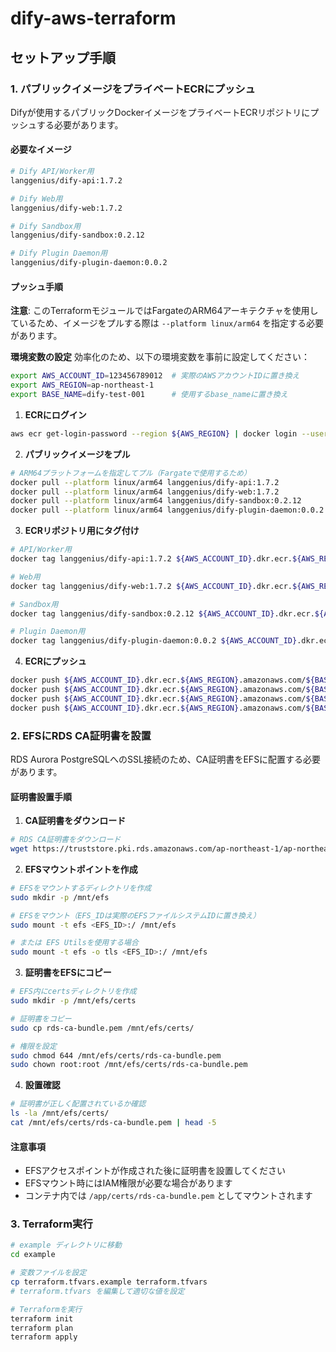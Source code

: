 # dify-aws-terraform
## セットアップ手順

### 1. パブリックイメージをプライベートECRにプッシュ

Difyが使用するパブリックDockerイメージをプライベートECRリポジトリにプッシュする必要があります。

#### 必要なイメージ

```bash
# Dify API/Worker用
langgenius/dify-api:1.7.2

# Dify Web用  
langgenius/dify-web:1.7.2

# Dify Sandbox用
langgenius/dify-sandbox:0.2.12

# Dify Plugin Daemon用
langgenius/dify-plugin-daemon:0.0.2
```

#### プッシュ手順

**注意**: このTerraformモジュールではFargateのARM64アーキテクチャを使用しているため、イメージをプルする際は `--platform linux/arm64` を指定する必要があります。

**環境変数の設定**
効率化のため、以下の環境変数を事前に設定してください：

```bash
export AWS_ACCOUNT_ID=123456789012  # 実際のAWSアカウントIDに置き換え
export AWS_REGION=ap-northeast-1
export BASE_NAME=dify-test-001      # 使用するbase_nameに置き換え
```

1. **ECRにログイン**
```bash
aws ecr get-login-password --region ${AWS_REGION} | docker login --username AWS --password-stdin ${AWS_ACCOUNT_ID}.dkr.ecr.${AWS_REGION}.amazonaws.com
```

2. **パブリックイメージをプル**
```bash
# ARM64プラットフォームを指定してプル（Fargateで使用するため）
docker pull --platform linux/arm64 langgenius/dify-api:1.7.2
docker pull --platform linux/arm64 langgenius/dify-web:1.7.2  
docker pull --platform linux/arm64 langgenius/dify-sandbox:0.2.12
docker pull --platform linux/arm64 langgenius/dify-plugin-daemon:0.0.2
```

3. **ECRリポジトリ用にタグ付け**
```bash
# API/Worker用
docker tag langgenius/dify-api:1.7.2 ${AWS_ACCOUNT_ID}.dkr.ecr.${AWS_REGION}.amazonaws.com/${BASE_NAME}/dify-api:latest

# Web用
docker tag langgenius/dify-web:1.7.2 ${AWS_ACCOUNT_ID}.dkr.ecr.${AWS_REGION}.amazonaws.com/${BASE_NAME}/dify-web:latest

# Sandbox用
docker tag langgenius/dify-sandbox:0.2.12 ${AWS_ACCOUNT_ID}.dkr.ecr.${AWS_REGION}.amazonaws.com/${BASE_NAME}/dify-sandbox:latest

# Plugin Daemon用
docker tag langgenius/dify-plugin-daemon:0.0.2 ${AWS_ACCOUNT_ID}.dkr.ecr.${AWS_REGION}.amazonaws.com/${BASE_NAME}/dify-plugin_daemon:latest
```

4. **ECRにプッシュ**
```bash
docker push ${AWS_ACCOUNT_ID}.dkr.ecr.${AWS_REGION}.amazonaws.com/${BASE_NAME}/dify-api:latest
docker push ${AWS_ACCOUNT_ID}.dkr.ecr.${AWS_REGION}.amazonaws.com/${BASE_NAME}/dify-web:latest
docker push ${AWS_ACCOUNT_ID}.dkr.ecr.${AWS_REGION}.amazonaws.com/${BASE_NAME}/dify-sandbox:latest
docker push ${AWS_ACCOUNT_ID}.dkr.ecr.${AWS_REGION}.amazonaws.com/${BASE_NAME}/dify-plugin_daemon:latest
```

### 2. EFSにRDS CA証明書を設置

RDS Aurora PostgreSQLへのSSL接続のため、CA証明書をEFSに配置する必要があります。

#### 証明書設置手順

1. **CA証明書をダウンロード**
```bash
# RDS CA証明書をダウンロード
wget https://truststore.pki.rds.amazonaws.com/ap-northeast-1/ap-northeast-1-bundle.pem -O rds-ca-bundle.pem
```

2. **EFSマウントポイントを作成**
```bash
# EFSをマウントするディレクトリを作成
sudo mkdir -p /mnt/efs

# EFSをマウント（EFS_IDは実際のEFSファイルシステムIDに置き換え）
sudo mount -t efs <EFS_ID>:/ /mnt/efs

# または EFS Utilsを使用する場合
sudo mount -t efs -o tls <EFS_ID>:/ /mnt/efs
```

3. **証明書をEFSにコピー**
```bash
# EFS内にcertsディレクトリを作成
sudo mkdir -p /mnt/efs/certs

# 証明書をコピー
sudo cp rds-ca-bundle.pem /mnt/efs/certs/

# 権限を設定
sudo chmod 644 /mnt/efs/certs/rds-ca-bundle.pem
sudo chown root:root /mnt/efs/certs/rds-ca-bundle.pem
```

4. **設置確認**
```bash
# 証明書が正しく配置されているか確認
ls -la /mnt/efs/certs/
cat /mnt/efs/certs/rds-ca-bundle.pem | head -5
```

#### 注意事項

- EFSアクセスポイントが作成された後に証明書を設置してください
- EFSマウント時にはIAM権限が必要な場合があります
- コンテナ内では `/app/certs/rds-ca-bundle.pem` としてマウントされます

### 3. Terraform実行

```bash
# example ディレクトリに移動
cd example

# 変数ファイルを設定
cp terraform.tfvars.example terraform.tfvars
# terraform.tfvars を編集して適切な値を設定

# Terraformを実行
terraform init
terraform plan
terraform apply
```

